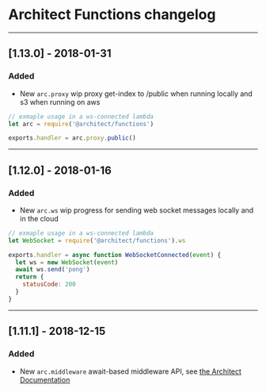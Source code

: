 # Architect Functions changelog

---
## [1.13.0] - 2018-01-31

### Added

- New `arc.proxy` wip proxy get-index to /public when running locally and s3 when running on aws 

```javascript
// exmaple usage in a ws-connected lambda
let arc = require('@architect/functions')

exports.handler = arc.proxy.public() 
```
---
## [1.12.0] - 2018-01-16

### Added

- New `arc.ws` wip progress for sending web socket messages locally and in the cloud

```javascript
// exmaple usage in a ws-connected lambda
let WebSocket = require('@architect/functions').ws

exports.handler = async function WebSocketConnected(event) {
  let ws = new WebSocket(event)
  await ws.send('pong')
  return {
    statusCode: 200
  }
}
```

---
## [1.11.1] - 2018-12-15

### Added

- New `arc.middleware` await-based middleware API, see [the Architect Documentation](https://arc.codes/reference/middleware)
